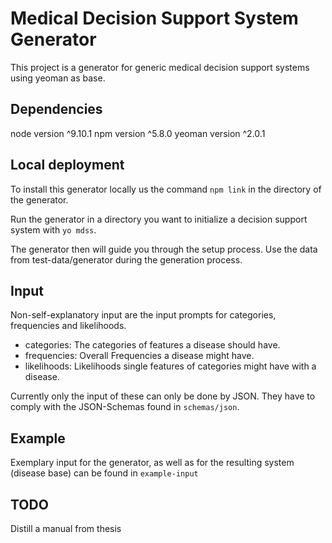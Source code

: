 # Medical Decision Support System Generator

This project is a generator for generic medical decision support systems using yeoman as base. 

## Dependencies

node 	version 	^9.10.1
npm 	version 	^5.8.0
yeoman 	version 	^2.0.1

## Local deployment

To install this generator locally us the command ```npm link``` in the directory of the generator.

Run the generator in a directory you want to initialize a decision support system with ```yo mdss```.

The generator then will guide you through the setup process.
Use the data from test-data/generator during the generation process.

## Input

Non-self-explanatory input are the input prompts for categories, frequencies and likelihoods.

+ categories: The categories of features a disease should have.
+ frequencies: Overall Frequencies a disease might have.
+ likelihoods: Likelihoods single features of categories might have with a disease.

Currently only the input of these can only be done by JSON. They have to comply with the JSON-Schemas 
found in ```schemas/json```.

## Example

Exemplary input for the generator, as well as for the resulting system (disease base) can be found in ```example-input```

## TODO

Distill a manual from thesis